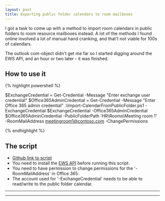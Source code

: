 ```yaml
---
layout: post
title: Exporting public folder calendars to room mailboxes
---
```


I got a task to come up with a method to import room calendars in public folders to room resource mailboxes instead.
A lot of the methods I found online involved a lot of manual hand cranking, and that't not viable for 100s of calendars.

The outlook com-object didn't get me far so I started digging around the EWS API, and an hour or two later - it was finished.

## How to use it

{% highlight powershell %}

$ExchangeCredential = Get-Credential -Message "Enter exchange user credential"
$Office365AdminCredential = Get-Credential -Message "Enter Office 365 admin credential"
.\Import-CalendarFromPublicFolder.ps1 -ExchangeCredential $ExchangeCredential -Office365AdminCredential $Office365AdminCredential -PublicFolderPath 'HR\Rooms\Meeting room 1' -RoomMailAddress meetingroom1@contoso.com -ChangePermissions

{% endhighlight %}

## The script

* [Github link to script](https://gist.github.com/AlexAsplund/93285b6a3c62be559eeec3abec4f3c4b)
* You need to install the [EWS API](https://www.microsoft.com/en-us/download/details.aspx?id=42951) before running this script.
* You need to have permission to change permissions for the '-RoomMailAddress' in Office 365.
* The account used for '-ExchangeCredential' needs to be able to read/write to the public folder calendar.




****
----
